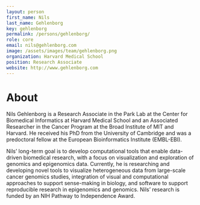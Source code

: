 ```yaml
---
layout: person
first_name: Nils
last_name: Gehlenborg
key: gehlenborg
permalink: /persons/gehlenborg/
role: core
email: nils@gehlenborg.com
image: /assets/images/team/gehlenborg.png
organization: Harvard Medical School
position: Research Associate
website: http://www.gehlenborg.com
---
```


# About

Nils Gehlenborg is a Research Associate in the Park Lab at the Center for Biomedical Informatics at Harvard Medical School and an Associated Researcher in the Cancer Program at the Broad Institute of MIT and Harvard. He received his PhD from the University of Cambridge and was a predoctoral fellow at the European Bioinformatics Institute (EMBL-EBI).

Nils’ long-term goal is to develop computational tools that enable data-driven biomedical research, with a focus on visualization and exploration of genomics and epigenomics data. Currently, he is researching and developing novel tools to visualize heterogeneous data from large-scale cancer genomics studies, integration of visual and computational approaches to support sense-making in biology, and software to support reproducible research in epigenomics and genomics. Nils’ research is funded by an NIH Pathway to Independence Award.
